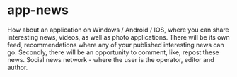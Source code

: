 # app-news
How about an application on Windows / Android / IOS, where you can share interesting news, videos, as well as photo applications. There will be its own feed, recommendations where any of your published interesting news can go. Secondly, there will be an opportunity to comment, like, repost these news. Social news network - where the user is the operator, editor and author.
